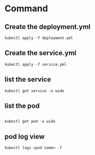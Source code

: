 # Command

## Create the deployment.yml

```
kubectl apply -f deployment.yml
```

## Create the service.yml

```
kubectl apply -f service.yml
```

## list the service

```
kubectl get service -o wide

```
## list the pod

```

kubectl get pod -o wide
```

## pod log view

```
kubectl logs <pod name> -f

```
